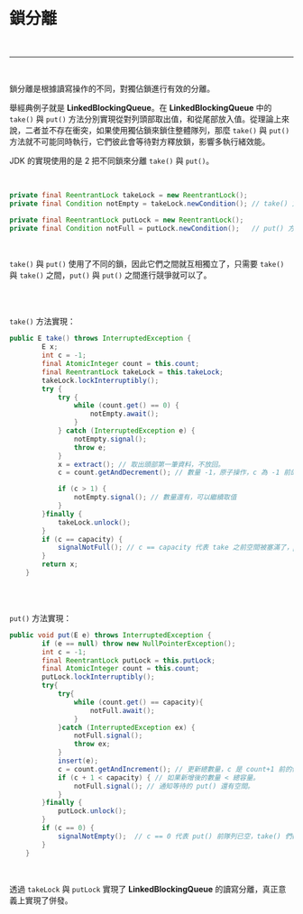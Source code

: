 # 鎖分離

<br>

---

<br>

鎖分離是根據讀寫操作的不同，對獨佔鎖進行有效的分離。

舉經典例子就是 __LinkedBlockingQueue__。在 __LinkedBlockingQueue__ 中的 `take()` 與 `put()` 方法分別實現從對列頭部取出值，和從尾部放入值。從理論上來說，二者並不存在衝突，如果使用獨佔鎖來鎖住整體隊列，那麼 `take()` 與 `put()` 方法就不可能同時執行，它們彼此會等待對方釋放鎖，影響多執行緒效能。

JDK 的實現使用的是 2 把不同鎖來分離 `take()` 與 `put()`。

<br>

```java
private final ReentrantLock takeLock = new ReentrantLock();
private final Condition notEmpty = takeLock.newCondition(); // take() 方法使用的 takeLock

private final ReentrantLock putLock = new ReentrantLock();
private final Condition notFull = putLock.newCondition();   // put() 方法使用的 putLock
```

<br>

`take()` 與 `put()` 使用了不同的鎖，因此它們之間就互相獨立了，只需要 `take()` 與 `take()` 之間，`put()` 與 `put()` 之間進行競爭就可以了。

<br>
<br>

`take()` 方法實現： 

```java
public E take() throws InterruptedException {
        E x;
        int c = -1;
        final AtomicInteger count = this.count;
        final ReentrantLock takeLock = this.takeLock;
        takeLock.lockInterruptibly();
        try {
            try {
                while (count.get() == 0) {
                    notEmpty.await();
                }
            } catch (InterruptedException e) {
                notEmpty.signal();
                throw e;
            }
            x = extract(); // 取出頭部第一筆資料，不放回。
            c = count.getAndDecrement(); // 數量 -1，原子操作，c 為 -1 前的值。

            if (c > 1) {
                notEmpty.signal(); // 數量還有，可以繼續取值
            }
        }finally {
            takeLock.unlock();
        }
        if (c == capacity) {
            signalNotFull(); // c == capacity 代表 take 之前空間被塞滿了，put() 都在等，所以取出一個後要通知 put 操作可以繼續了。
        }
        return x;
    }
```

<br>
<br>

`put()` 方法實現： 

```java
public void put(E e) throws InterruptedException {
        if (e == null) throw new NullPointerException();
        int c = -1;
        final ReentrantLock putLock = this.putLock;
        final AtomicInteger count = this.count;
        putLock.lockInterruptibly();
        try{
            try{
                while (count.get() == capacity){
                    notFull.await();
                }
            }catch (InterruptedException ex) {
                notFull.signal();
                throw ex;
            }
            insert(e);
            c = count.getAndIncrement(); // 更新總數量，c 是 count+1 前的值。
            if (c + 1 < capacity) { // 如果新增後的數量 < 總容量。
                notFull.signal(); // 通知等待的 put() 還有空間。
            }
        }finally {
            putLock.unlock();
        }
        if (c == 0) {
            signalNotEmpty();  // c == 0 代表 put() 前隊列已空，take() 們都在等，所以要通知 take() 們可以繼續。
        }
    }
```

<br>

透過 `takeLock` 與 `putLock` 實現了 __LinkedBlockingQueue__ 的讀寫分離，真正意義上實現了併發。